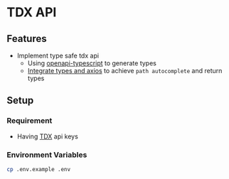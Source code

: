 # TDX API

## Features

- Implement type safe tdx api
  - Using [openapi-typescript](https://github.com/drwpow/openapi-typescript) to generate types
  - [Integrate types and axios](./src/utils/client.ts) to achieve `path autocomplete` and return types

## Setup

### Requirement

- Having [TDX](https://tdx.transportdata.tw/) api keys

### Environment Variables

```bash
cp .env.example .env
```
